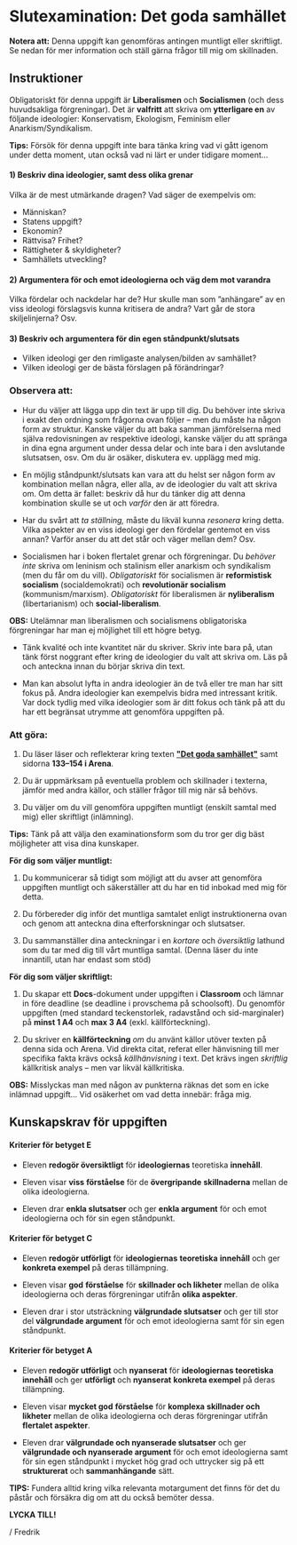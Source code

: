 # Slutexamination: Det goda samhället

**Notera att:** Denna uppgift kan genomföras antingen muntligt eller skriftligt. Se nedan för mer information och ställ gärna frågor till mig om skillnaden. 

## Instruktioner

Obligatoriskt för denna uppgift är **Liberalismen** och **Socialismen** (och dess huvudsakliga förgreningar). Det är **valfritt** att skriva om **ytterligare en** av följande ideologier: Konservatism, Ekologism, Feminism eller Anarkism/Syndikalism.

**Tips:** Försök för denna uppgift inte bara tänka kring vad vi gått igenom under detta moment, utan också vad ni lärt er under tidigare moment...

#### 1) Beskriv dina ideologier, samt dess olika grenar

Vilka är de mest utmärkande dragen? Vad säger de exempelvis om:

- Människan?
- Statens uppgift?
- Ekonomin?
- Rättvisa? Frihet?
- Rättigheter & skyldigheter?
- Samhällets utveckling?

#### 2) Argumentera för och emot ideologierna och väg dem mot varandra

Vilka fördelar och nackdelar har de? Hur skulle man som ”anhängare” av en viss ideologi förslagsvis kunna kritisera de andra? Vart går de stora skiljelinjerna? Osv.

#### 3) Beskriv och argumentera för din egen ståndpunkt/slutsats

- Vilken ideologi ger den rimligaste analysen/bilden av samhället?
- Vilken ideologi ger de bästa förslagen på förändringar?

### Observera att:

- Hur du väljer att lägga upp din text är upp till dig. Du behöver inte skriva i exakt den ordning som frågorna ovan följer – men du måste ha någon form av struktur. Kanske väljer du att baka samman jämförelserna med själva redovisningen av respektive ideologi, kanske väljer du att spränga in dina egna argument under dessa delar och inte bara i den avslutande slutsatsen, osv. Om du är osäker, diskutera ev. upplägg med mig. 

- En möjlig ståndpunkt/slutsats kan vara att du helst ser någon form av kombination mellan några,  eller alla, av de ideologier du valt att skriva om. Om detta är fallet: beskriv då hur du tänker dig att denna kombination skulle se ut och *varför* den är att föredra.

- Har du svårt att *ta ställning,* måste du likväl kunna *resonera* kring detta. Vilka aspekter av en viss ideologi ger den fördelar gentemot en viss annan? Varför anser du att det står och väger mellan dem? Osv.

- Socialismen har i boken flertalet grenar och förgreningar. Du *behöver* *inte* skriva om leninism och stalinism eller anarkism och syndikalism (men du får om du vill). _Obligatoriskt_ för socialismen är **reformistisk socialism** (socialdemokrati) och **revolutionär socialism** (kommunism/marxism). _Obligatoriskt_ för liberalismen är **nyliberalism** (libertarianism) och **social-liberalism**. 

**OBS:** Utelämnar man liberalismen och socialismens obligatoriska förgreningar har man ej möjlighet till ett högre betyg. 

- Tänk kvalité och inte kvantitet när du skriver. Skriv inte bara på, utan tänk först noggrant efter kring de ideologier du valt att skriva om. Läs på och anteckna innan du börjar skriva din text.

- Man kan absolut lyfta in andra ideologier än de två eller tre man har sitt fokus på. Andra ideologier kan exempelvis bidra med intressant kritik. Var dock tydlig med vilka ideologier som är ditt fokus och tänk på att du har ett begränsat utrymme att genomföra uppgiften på.


### Att göra: 

1. Du läser läser och reflekterar kring texten **["Det goda samhället"](../material/om_ideologierna.md)** samt sidorna **133–154 i Arena**.

2. Du är uppmärksam på eventuella problem och skillnader i texterna, jämför med andra källor, och ställer frågor till mig när så behövs. 

3. Du väljer om du vill genomföra uppgiften muntligt (enskilt samtal med mig) eller skriftligt (inlämning). 

**Tips:** Tänk på att välja den examinationsform som du tror ger dig bäst möjligheter att visa dina kunskaper. 

**För dig som väljer muntligt:**

1. Du kommunicerar så tidigt som möjligt att du avser att genomföra uppgiften muntligt och säkerställer att du har en tid inbokad med mig för detta.

2. Du förbereder dig inför det muntliga samtalet enligt instruktionerna ovan och genom att anteckna dina efterforskningar och slutsatser.

3. Du sammanställer dina anteckningar i en _kortare_ och _översiktlig_ lathund som du tar med dig till vårt muntliga samtal. (Denna läser du inte innantill, utan har endast som stöd)

**För dig som väljer skriftligt:**

1. Du skapar ett **Docs**-dokument under uppgiften i **Classroom** och lämnar in före deadline (se deadline i provschema på schoolsoft). Du genomför uppgiften (med standard teckenstorlek, radavstånd och sid-marginaler) på **minst 1 A4** och **max 3 A4** (exkl. källförteckning).

2. Du skriver en **källförteckning** _om_ du använt källor utöver texten på denna sida och Arena. Vid direkta citat, referat eller hänvisning till mer specifika fakta krävs också *källhänvisning* i text. Det krävs ingen _skriftlig_ källkritisk analys – men var likväl källkritiska.

**OBS:** Misslyckas man med någon av punkterna räknas det som en icke inlämnad uppgift... Vid osäkerhet om vad detta innebär: fråga mig.

<!--Borttaget under nummer 2: **och** en **källkritisk analys** av *samtliga* använda källor (inkl. Arena) -->

<!--Borttaget under nummer 3:För den källkritiska analysen skriver du **minst 0,5 A4** och **max 1 A4** i slutet av din text. Totalt blir sidantalet alltså **max 4,5 sidor**. -->

## Kunskapskrav för uppgiften

#### Kriterier för betyget E

- Eleven **redogör översiktligt** för **ideologiernas** teoretiska **innehåll**.

- Eleven visar **viss** **förståelse** för de **övergripande** **skillnaderna** mellan de olika ideologierna.

- Eleven drar **enkla slutsatser** och ger **enkla argument** för och emot ideologierna och för sin egen ståndpunkt.

<!--**Kommentar:** "Enkla" kan i detta sammanhang till viss del tolkas som "bristande" eller "otillräckliga". -->


#### Kriterier för betyget C

- Eleven **redogör utförligt** för **ideologiernas** **teoretiska** **innehåll** och ger **konkreta exempel** på deras tillämpning.

- Eleven visar **god** **förståelse** för **skillnader och likheter** mellan de olika ideologierna och deras förgreningar utifrån **olika aspekter**.

- Eleven drar i stor utsträckning **välgrundade slutsatser** och ger till stor del **välgrundade argument** för och emot ideologierna samt för sin egen ståndpunkt.

#### Kriterier för betyget A

- Eleven **redogör utförligt** och **nyanserat** för **ideologiernas teoretiska innehåll** och ger **utförligt** och **nyanserat** **konkreta exempel** på deras tillämpning.

- Eleven visar **mycket god** **förståelse** för **komplexa** **skillnader och likheter** mellan de olika ideologierna och deras förgreningar utifrån **flertalet aspekter**.

- Eleven drar **välgrundade och nyanserade slutsatser** och ger **välgrundade och nyanserade argument** för och emot ideologierna samt för sin egen ståndpunkt i mycket hög grad och uttrycker sig på ett **strukturerat** och **sammanhängande** sätt.

**TIPS:** Fundera alltid kring vilka relevanta motargument det finns för det du påstår och försäkra dig om att du också bemöter dessa. 

**LYCKA TILL!**

/ Fredrik